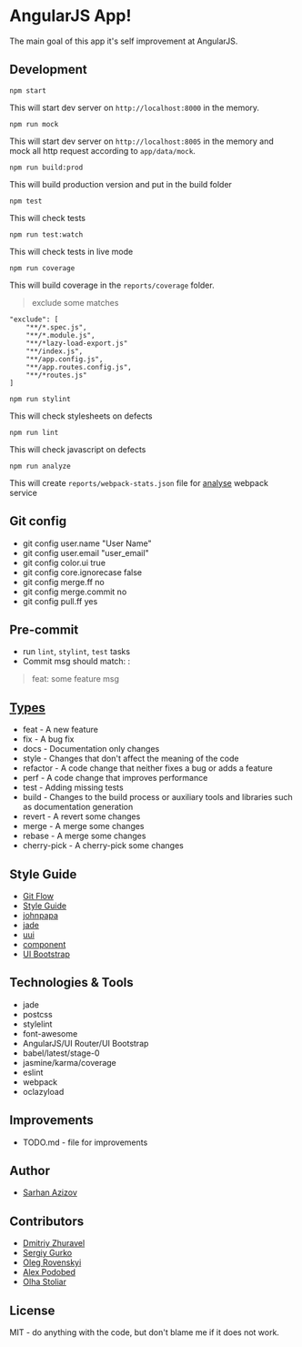 # AngularJS App!
The main goal of this app it's self improvement at AngularJS.

## Development
```
npm start
```
This will start dev server on `http://localhost:8000` in the memory.

```
npm run mock
```
This will start dev server on `http://localhost:8005` in the memory and mock all http request according to `app/data/mock`.

```
npm run build:prod
```
This will build production version and put in the build folder

```
npm test
```
This will check tests

```
npm run test:watch
```
This will check tests in live mode

```
npm run coverage
```
This will build coverage in the `reports/coverage` folder.
> exclude some matches

```
"exclude": [
    "**/*.spec.js",
    "**/*.module.js",
    "**/*lazy-load-export.js"
    "**/index.js",
    "**/app.config.js",
    "**/app.routes.config.js",
    "**/*routes.js"
]
```

```
npm run stylint
```
This will check stylesheets on defects  

```
npm run lint
```
This will check javascript on defects  

```
npm run analyze
```
This will create `reports/webpack-stats.json` file for [analyse](https://webpack.github.io/analyse/) webpack service

## Git config
* git config user.name "User Name"
* git config user.email "user_email"
* git config color.ui true
* git config core.ignorecase false
* git config merge.ff no
* git config merge.commit no
* git config pull.ff yes

## Pre-commit
* run `lint`, `stylint`, `test` tasks
* Commit msg should match: <type>: <subject>

> feat: some feature msg


## [Types](http://npm.im/commitizen)
* feat - A new feature
* fix - A bug fix
* docs - Documentation only changes
* style - Changes that don't affect the meaning of the code 
* refactor - A code change that neither fixes a bug or adds a feature
* perf - A code change that improves performance
* test - Adding missing tests
* build - Changes to the build process or auxiliary tools and libraries such as documentation generation
* revert - A revert some changes 
* merge - A merge some changes
* rebase - A merge some changes
* cherry-pick -  A cherry-pick some changes

## Style Guide
* [Git Flow](https://habrahabr.ru/post/106912/)
* [Style Guide](https://github.com/toddmotto/angular-styleguide)
* [johnpapa](https://github.com/johnpapa/angular-styleguide/blob/master/a1/README.md)
* [jade](https://pugjs.org/api/migration-v2.html)
* [uui](https://uui.epam.com)
* [component](https://docs.angularjs.org/guide/component)
* [UI Bootstrap](http://angular-ui.github.io/bootstrap/)

## Technologies & Tools
* jade
* postcss
* stylelint
* font-awesome
* AngularJS/UI Router/UI Bootstrap
* babel/latest/stage-0
* jasmine/karma/coverage
* eslint
* webpack
* oclazyload

## Improvements
* TODO.md - file for improvements
 
## Author
* [Sarhan Azizov](https://github.com/Jayser/)

## Contributors
* [Dmitriy Zhuravel](https://github.com/dmZhur)
* [Sergiy Gurko](https://github.com/DStereo)
* [Oleg Rovenskyi](https://github.com/OlegRovenskyi)
* [Alex Podobed](https://github.com/AlexPodobed)
* [Olha Stoliar](https://github.com/jolich89)

## License
MIT - do anything with the code, but don't blame me if it does not work.